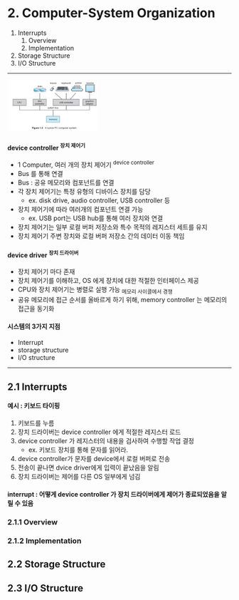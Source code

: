 # 2. Computer-System Organization

1. Interrupts
    1. Overview
    2. Implementation
2. Storage Structure
3. I/O Structure

---

<img src="img.png"  width="40%"/>

#### device controller <sup>장치 제어기</sup>

- 1 Computer, 여러 개의 장치 제어기 <sup>device controller</sup>
- Bus 를 통해 연결
- Bus : 공유 메모리와 컴포넌트를 연결
- 각 장치 제어기는 특정 유형의 디바이스 장치를 담당
    - ex. disk drive, audio controller, USB controller 등
- 장치 제어기에 따라 여러개의 컴포넌트 연결 가능
    - ex. USB port는 USB hub를 통해 여러 장치와 연결
- 장치 제어기는 일부 로컬 버퍼 저장소와 특수 목적의 레지스터 세트를 유지
- 장치 제어기 주변 장치와 로컬 버퍼 저장소 간의 데이터 이동 책임

#### device driver <sup>장치 드라이버</sup>

- 장치 제어기 마다 존재
- 장치 제어기를 이해하고, OS 에게 장치에 대한 적절한 인터페이스 제공
- CPU와 장치 제어기는 병렬로 실행 가능 <sub>메모리 사이클에서 경쟁</sub>
- 공유 메모리에 접근 순서를 올바르게 하기 위해, memory controller 는 메모리의 접근을 동기화

#### 시스템의 3가지 지점

- Interrupt
- storage structure
- I/O structure

---

## 2.1 Interrupts

#### 예시 : 키보드 타이핑

1. 키보드를 누름
2. 장치 드라이버는 device controller 에게 적절한 레지스터 로드
3. device controller 가 레지스터의 내용을 검사하여 수행할 작업 결정
    - ex. 키보드 장치를 통해 문자를 읽어라.
4. device controller가 문자를 device에서 로컬 버퍼로 전송
5. 전송이 끝나면 dvice driver에게 입력이 끝났음을 알림
6. 장치 드라이버는 제어를 다른 OS 일부에게 넘김

#### interrupt : 어떻게 device controller 가 장치 드라이버에게 제어가 종료되었음을 알릴 수 있음

### 2.1.1 Overview

### 2.1.2 Implementation

## 2.2 Storage Structure

## 2.3 I/O Structure
